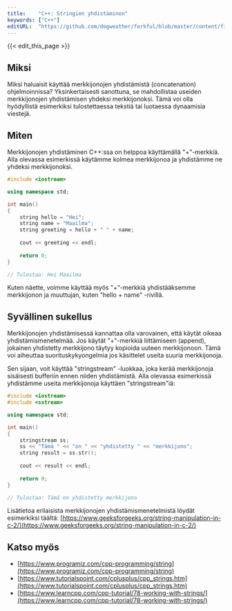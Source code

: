 ```yaml
---
title:    "C++: Stringien yhdistäminen"
keywords: ["C++"]
editURL:  "https://github.com/dogweather/forkful/blob/master/content/fi/cpp/concatenating-strings.md"
---
```


{{< edit_this_page >}}

## Miksi

Miksi haluaisit käyttää merkkijonojen yhdistämistä (concatenation) ohjelmoinnissa? Yksinkertaisesti sanottuna, se mahdollistaa useiden merkkijonojen yhdistämisen yhdeksi merkkijonoksi. Tämä voi olla hyödyllistä esimerkiksi tulostettaessa tekstiä tai luotaessa dynaamisia viestejä.

## Miten

Merkkijonojen yhdistäminen C++:ssa on helppoa käyttämällä "+"-merkkiä. Alla olevassa esimerkissä käytämme kolmea merkkijonoa ja yhdistämme ne yhdeksi merkkijonoksi.

```C++
#include <iostream>

using namespace std;

int main()
{
    string hello = "Hei";
    string name = "Maailma";
    string greeting = hello + " " + name;
    
    cout << greeting << endl;
    
    return 0;
}

// Tulostaa: Hei Maailma
```

Kuten näette, voimme käyttää myös "+"-merkkiä yhdistääksemme merkkijonon ja muuttujan, kuten "hello + name" -rivillä.

## Syvällinen sukellus

Merkkijonojen yhdistämisessä kannattaa olla varovainen, että käytät oikeaa yhdistämismenetelmää. Jos käytät "+"-merkkiä liittämiseen (append), jokainen yhdistetty merkkijono täytyy kopioida uuteen merkkijonoon. Tämä voi aiheuttaa suorituskykyongelmia jos käsittelet useita suuria merkkijonoja.

Sen sijaan, voit käyttää "stringstream" -luokkaa, joka kerää merkkijonoja sisäisesti bufferiin ennen niiden yhdistämistä. Alla olevassa esimerkissä yhdistämme useita merkkijonoja käyttäen "stringstream"iä:

```C++
#include <iostream>
#include <sstream>

using namespace std;

int main()
{
    stringstream ss;
    ss << "Tämä " << "on " << "yhdistetty " << "merkkijono";
    string result = ss.str();
    
    cout << result << endl;
    
    return 0;
}

// Tulostaa: Tämä on yhdistetty merkkijono
```

Lisätietoa erilaisista merkkijonojen yhdistämismenetelmistä löydät esimerkiksi täältä: [https://www.geeksforgeeks.org/string-manipulation-in-c-2/](https://www.geeksforgeeks.org/string-manipulation-in-c-2/)

## Katso myös

- [https://www.programiz.com/cpp-programming/string](https://www.programiz.com/cpp-programming/string)
- [https://www.tutorialspoint.com/cplusplus/cpp_strings.htm](https://www.tutorialspoint.com/cplusplus/cpp_strings.htm)
- [https://www.learncpp.com/cpp-tutorial/78-working-with-strings/](https://www.learncpp.com/cpp-tutorial/78-working-with-strings/)
